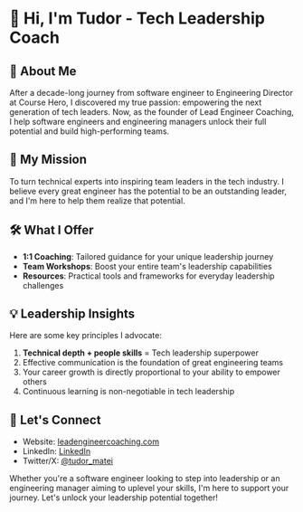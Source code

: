 # 👋 Hi, I'm Tudor - Tech Leadership Coach

## 🚀 About Me
After a decade-long journey from software engineer to Engineering Director at Course Hero, I discovered my true passion: empowering the next generation of tech leaders. 
Now, as the founder of Lead Engineer Coaching, I help software engineers and engineering managers unlock their full potential and build high-performing teams.

## 🎯 My Mission
To turn technical experts into inspiring team leaders in the tech industry.
I believe every great engineer has the potential to be an outstanding leader, and I'm here to help them realize that potential.

## 🛠️ What I Offer
- **1:1 Coaching**: Tailored guidance for your unique leadership journey
- **Team Workshops**: Boost your entire team's leadership capabilities
- **Resources**: Practical tools and frameworks for everyday leadership challenges

## 💡 Leadership Insights
Here are some key principles I advocate:
1. **Technical depth + people skills** = Tech leadership superpower
2. Effective communication is the foundation of great engineering teams
3. Your career growth is directly proportional to your ability to empower others
4. Continuous learning is non-negotiable in tech leadership

## 🤝 Let's Connect
- Website: [leadengineercoaching.com](https://leadengineercoaching.com)
- LinkedIn: [LinkedIn](https://www.linkedin.com/in/tmatei/)
- Twitter/X: [@tudor_matei](https://x.com/tudor_matei)

Whether you're a software engineer looking to step into leadership or an engineering manager aiming to uplevel your skills, I'm here to support your journey. Let's unlock your leadership potential together!

